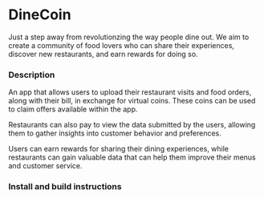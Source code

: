 # DineCoin

Just a step away from revolutionzing the way people dine out. We aim to create a community of food lovers who can share their experiences, discover new restaurants, and earn rewards for doing so.

### Description

An app that allows users to upload their restaurant visits and food orders, along with their bill, in exchange for virtual coins. These coins can be used to claim offers available within the app. 

Restaurants can also pay to view the data submitted by the users, allowing them to gather insights into customer behavior and preferences.

Users can earn rewards for sharing their dining experiences, while restaurants can gain valuable data that can help them improve their menus and customer service. 

### Install and build instructions



